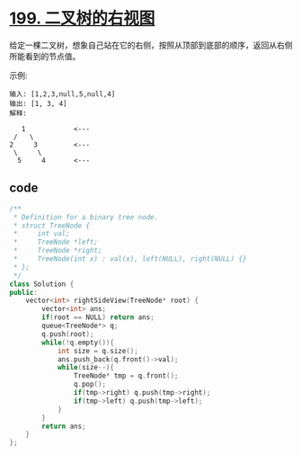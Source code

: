 # [199. 二叉树的右视图](https://leetcode-cn.com/problems/binary-tree-right-side-view/)

给定一棵二叉树，想象自己站在它的右侧，按照从顶部到底部的顺序，返回从右侧所能看到的节点值。

示例:
```
输入: [1,2,3,null,5,null,4]
输出: [1, 3, 4]
解释:

   1            <---
 /   \
2     3         <---
 \     \
  5     4       <---
```

## code

```c++
/**
 * Definition for a binary tree node.
 * struct TreeNode {
 *     int val;
 *     TreeNode *left;
 *     TreeNode *right;
 *     TreeNode(int x) : val(x), left(NULL), right(NULL) {}
 * };
 */
class Solution {
public:
    vector<int> rightSideView(TreeNode* root) {
        vector<int> ans;
        if(root == NULL) return ans;
        queue<TreeNode*> q;
        q.push(root);
        while(!q.empty()){
            int size = q.size();
            ans.push_back(q.front()->val);
            while(size--){
                TreeNode* tmp = q.front();
                q.pop();
                if(tmp->right) q.push(tmp->right);
                if(tmp->left) q.push(tmp->left);
            }
        }
        return ans;
    }
};
```
